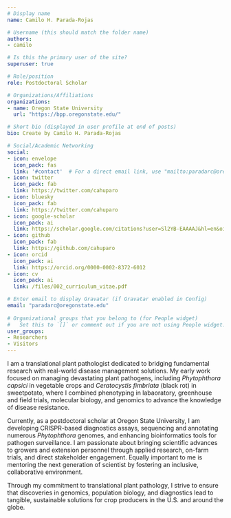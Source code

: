 ```yaml
---
# Display name
name: Camilo H. Parada-Rojas

# Username (this should match the folder name)
authors:
- camilo

# Is this the primary user of the site?
superuser: true

# Role/position
role: Postdoctoral Scholar

# Organizations/Affiliations
organizations:
- name: Oregon State University
  url: "https://bpp.oregonstate.edu/"

# Short bio (displayed in user profile at end of posts)
bio: Create by Camilo H. Parada-Rojas

# Social/Academic Networking
social:
- icon: envelope
  icon_pack: fas
  link: '#contact'  # For a direct email link, use "mailto:paradarc@oregonstate.edu".
- icon: twitter
  icon_pack: fab
  link: https://twitter.com/cahuparo
- icon: bluesky
  icon_pack: fab
  link: https://twitter.com/cahuparo
- icon: google-scholar
  icon_pack: ai
  link: https://scholar.google.com/citations?user=Sl2YB-EAAAAJ&hl=en&oi=ao
- icon: github
  icon_pack: fab
  link: https://github.com/cahuparo
- icon: orcid
  icon_pack: ai
  link: https://orcid.org/0000-0002-8372-6012 
- icon: cv
  icon_pack: ai
  link: /files/002_curriculum_vitae.pdf

# Enter email to display Gravatar (if Gravatar enabled in Config)
email: "paradarc@oregonstate.edu"
  
# Organizational groups that you belong to (for People widget)
#   Set this to `[]` or comment out if you are not using People widget.  
user_groups:
- Researchers
- Visitors
---
```


I am a translational plant pathologist dedicated to bridging fundamental research with real-world disease management solutions. My early work focused on managing devastating plant pathogens, including *Phytophthora capsici* in vegetable crops and *Ceratocystis fimbriata* (black rot) in sweetpotato, where I combined phenotyping in labaoratory, greenhouse and field trials, molecular biology, and  genomics to advance the knowledge of disease resistance.
  
Currently, as a postdoctoral scholar at Oregon State University, I am developing CRISPR-based diagnostics assays, sequencing and annotating numerous *Phytophthora* genomes, and enhancing bioinformatics tools for pathogen surveillance. I am passionate about bringing scientific advances to growers and extension personnel through applied research, on-farm trials, and direct stakeholder engagement. Equally important to me is mentoring the next generation of scientist by fostering an inclusive, collaborative environment.
 
Through my commitment to translational plant pathology, I strive to ensure that discoveries in genomics, population biology, and diagnostics lead to tangible, sustainable solutions for crop producers in the U.S. and around the globe.
